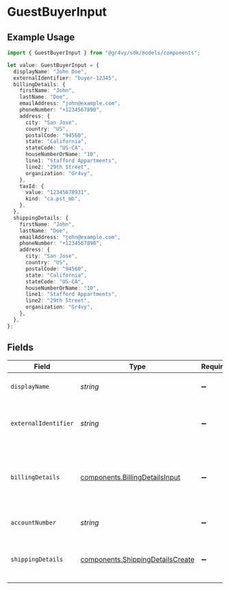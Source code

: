 # GuestBuyerInput

## Example Usage

```typescript
import { GuestBuyerInput } from "@gr4vy/sdk/models/components";

let value: GuestBuyerInput = {
  displayName: "John Doe",
  externalIdentifier: "buyer-12345",
  billingDetails: {
    firstName: "John",
    lastName: "Doe",
    emailAddress: "john@example.com",
    phoneNumber: "+1234567890",
    address: {
      city: "San Jose",
      country: "US",
      postalCode: "94560",
      state: "California",
      stateCode: "US-CA",
      houseNumberOrName: "10",
      line1: "Stafford Appartments",
      line2: "29th Street",
      organization: "Gr4vy",
    },
    taxId: {
      value: "12345678931",
      kind: "ca.pst_mb",
    },
  },
  shippingDetails: {
    firstName: "John",
    lastName: "Doe",
    emailAddress: "john@example.com",
    phoneNumber: "+1234567890",
    address: {
      city: "San Jose",
      country: "US",
      postalCode: "94560",
      state: "California",
      stateCode: "US-CA",
      houseNumberOrName: "10",
      line1: "Stafford Appartments",
      line2: "29th Street",
      organization: "Gr4vy",
    },
  },
};
```

## Fields

| Field                                                                                | Type                                                                                 | Required                                                                             | Description                                                                          | Example                                                                              |
| ------------------------------------------------------------------------------------ | ------------------------------------------------------------------------------------ | ------------------------------------------------------------------------------------ | ------------------------------------------------------------------------------------ | ------------------------------------------------------------------------------------ |
| `displayName`                                                                        | *string*                                                                             | :heavy_minus_sign:                                                                   | The display name for the buyer.                                                      | John Doe                                                                             |
| `externalIdentifier`                                                                 | *string*                                                                             | :heavy_minus_sign:                                                                   | The merchant identifier for this buyer.                                              | buyer-12345                                                                          |
| `billingDetails`                                                                     | [components.BillingDetailsInput](../../models/components/billingdetailsinput.md)     | :heavy_minus_sign:                                                                   | The billing name, address, email, and other fields for this buyer.                   |                                                                                      |
| `accountNumber`                                                                      | *string*                                                                             | :heavy_minus_sign:                                                                   | The buyer account number                                                             |                                                                                      |
| `shippingDetails`                                                                    | [components.ShippingDetailsCreate](../../models/components/shippingdetailscreate.md) | :heavy_minus_sign:                                                                   | The optional shipping details for this buyer.                                        |                                                                                      |